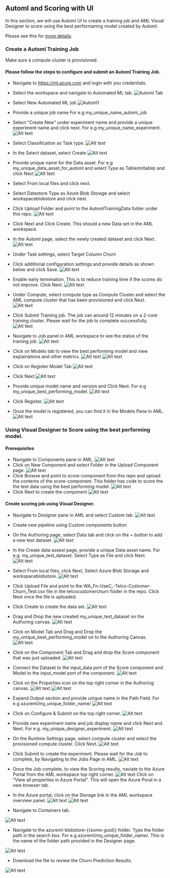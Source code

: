 ## Automl and Scoring with UI

In this section, we will use Automl UI to create a training job and AML Visual Designer to score using the best performaning model created by Automl. 

Please see this for [more details](https://learn.microsoft.com/en-us/azure/machine-learning/how-to-create-component-pipelines-ui?view=azureml-api-2).

### Create a Automl Training Job

Make sure a compute cluster is provisioned. 

#### Please follow the steps to configure and submit an Automl Training Job.
- Navigate to https://ml.azure.com and login with you credentials. 
- Select the workspace and navigate to Automated ML tab. 
![Automl Tab](./assets/automlimage1.png)
- Select New Automated ML job
![Automl1](./assets/automlimage2.png)
- Provide a unique job name For e.g my_unique_name_automl_job
- Select "Create New" under experiment name and provide a unique experiment name and click next. For e.g my_unique_name_experiment.
![Alt text](./assets/automlimage3.png)
- Select Classification as Task type.
![Alt text](./assets/automlimage4.png)
- In the Select dataset, select Create
![Alt text](./assets/automlimage5.png)
- Provide unique name for the Data asset. For e.g my_unique_data_asset_for_automl and select Type as Table(mltable) and click Next
![Alt text](./assets/automlimage6.png)
- Select From local files and click next. 
- Select Datastore Type as Azure Blob Storage and select workspaceblobstore and click next. 
- Click Upload Folder and point to the AutomlTrainingData folder under this repo. 
![Alt text](./assets/automlimage7.png)
- Click Next and Click Create. This should a new Data set in the AML workspace. 

- In the Automl page, select the newly created dataset and click Next.
![Alt text](./assets/automlimage8.png)

- Under Task settings, select Target Column Churn
- Click additional configuration settings and provide details as shown below and click Save.
 ![Alt text](./assets/automlimage9.png)
- Enable early termination. This is to reduce training time if the scores do not improve. 
Click Next. 
![Alt text](./assets/automlimage10.png)
- Under Compute, select compute type as Compute Cluster and select the AML compute cluster that has been provisioned and click Next.
![Alt text](./assets/automlimage11.png)

- Click Submit Training job. The job can around 12 minutes on a 2-core training cluster. Please wait for the job to complete successfully. 
![Alt text](./assets/automlimage12.png)
- Navigate to Job panel in AML workspace to see the status of the training job. 
![Alt text](./assets/automlimage13.png)
- Click on Models tab to view the best performing model and view explainations and other metrics. 
![Alt text](./assets/automlimage14.png)
![Alt text](./assets/automlimage15.png)
- Click on Register Model Tab 
![Alt text](./assets/automlimage16.png)

- Click Next
![Alt text](./assets/automlimage17.png)
- Provide unique model name and version and Click Next. For e.g my_unique_best_performing_model. 
![Alt text](./assets/automlimage18.png)
- Click Register.
![Alt text](./assets/automlimage19.png)

- Once the model is registered, you can find it in the Models Pane in AML. 
![Alt text](./assets/automlimage20.png)


### Using Visual Designer to Score using the best performing model. 

#### Prerequisites
- Navigate to Components pane in AML. 
![Alt text](./assets/automlimage21.png)
- Click on New Component and select Folder in the Upload Component page. 
![Alt text](./assets/automlimage22.png)
- Click Browse and point to score-component from this repo and upload the contents of the score-component. This folder has code to score the the test data using the best performing model. 
![Alt text](./assets/automlimage23.png)
- Click Next to create the component
![Alt text](./assets/automlimage24.png)

#### Create scoring job using Visual Designer. 

- Navigate to Designer pane in AML and select Custom tab.
![Alt text](./assets/automlimage25.png)
- Create new pipeline using Custom components button
- On the Authoring page, select Data tab and click on the + button to add a new test dataset. 
![Alt text](./assets/automlimage26.png)
- In the Create data assest page, provide a unique Data asset name. For e.g. my_unique_test_dataset.
Select Type as File and click Next.
![Alt text](./assets/automlimage27.png)
- Select From local files, click Next, Select Azure Blob Storage and workspaceblobstore. 
![Alt text](./assets/automlimage28.png)
- Click Upload File and point to the WA_Fn-UseC_-Telco-Customer-Churn_Test.csv file in the telcocustomerchurn folder in the repo. Click Next once the file is uploaded.
- Click Create to create the data set. 
![Alt text](./assets/automlimage29.png)

- Drag and Drop the new created my_unique_test_dataset on the Authoring canvas. 
![Alt text](./assets/automlimage30.png)

- Click on Model Tab and Drag and Drop the my_unique_best_performing_model on to the Authoring Canvas. 
![Alt text](./assets/automlimage31.png)

- Click on the Component Tab and Drag and drop the Score component that was just uploaded. 
![Alt text](./assets/automlimage32.png)

- Connect the Dataset to the input_data port of the Score component and Model to the input_model port of the component. 
![Alt text](./assets/automlimage33.png)

- Click on the Properties icon on the top right corner in the Authoring canvas. 
![Alt text](./assets/automlimage34.png)
![Alt text](./assets/automlimage35.png)
- Expand Output section and provide unique name in the Path Field. For e.g azureml/my_unique_folder_name/
![Alt text](./assets/automlimage36.png)

- Click on Configure & Submit on the top right corner. 
![Alt text](./assets/automlimage37.png)

- Provide new experiment name and job display name and click Next and Next. For e.g. my_unique_designer_experiment.
![Alt text](./assets/automlimage38.png)

- On the Runtime Settings page, select compute cluster and select the provisioned compute cluster. Click Next.
![Alt text](./assets/automlimage39.png)
- Click Submit to create the experiment. Please wait for the Job to complete, by Navigating to the Jobs Page in AML. 
![Alt text](./assets/automlimage40.png)

- Once the Job complete, to view the Scoring results, naviate to the Azure Portal from the AML workspace top right corner. 
![Alt text](./assets/automlimage41.png)
Click on "View all properties in Azure Portal".  This will open the Azure Poral in a new browser tab. 
- In the Azure portal, click on the Storage link in the AML workspace overview panel. 
![Alt text](./assets/automlimage42.png)
![Alt text](./assets/automlimage43.png)

- Navigate to Containers tab.

![Alt text](./assets/automlimage44.png)

- Navigate to the azureml-blobstore-{{some-guid}} folder. Type the folder path in the search box. For e.g azureml/my_unique_folder_name/. This is the name of the folder path provided in the Designer page. 

![Alt text](./assets/automlimage45.png)

- Download the file to review the Churn Prediction Results. 

![Alt text](./assets/automlimage46.png)